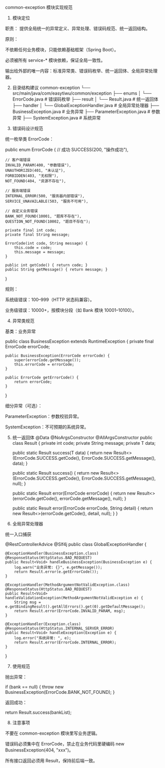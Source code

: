 common-exception 模块实现规范
1. 模块定位

职责：
提供全局统一的异常定义、异常处理、错误码规范、统一返回结构。

原则：

不依赖任何业务模块，只能依赖基础框架（Spring Boot）。

必须被所有 service-* 模块依赖，保证全局一致性。

输出给外部的唯一内容：标准异常类、错误码枚举、统一返回体、全局异常处理器。

2. 目录结构建议
   common-exception
   └── src/main/java/com/easytiwu/common/exception
   ├── enums
   │    └── ErrorCode.java         # 错误码枚举
   ├── result
   │    └── Result.java            # 统一返回体
   ├── handler
   │    └── GlobalExceptionHandler.java # 全局异常处理器
   ├── BusinessException.java      # 业务异常
   ├── ParameterException.java     # 参数异常
   ├── SystemException.java        # 系统异常

3. 错误码设计规范

统一枚举类 ErrorCode：

public enum ErrorCode {
// 成功
SUCCESS(200, "操作成功"),

    // 客户端错误
    INVALID_PARAM(400, "参数错误"),
    UNAUTHORIZED(401, "未认证"),
    FORBIDDEN(403, "无权限"),
    NOT_FOUND(404, "资源不存在"),

    // 服务端错误
    INTERNAL_ERROR(500, "服务器内部错误"),
    SERVICE_UNAVAILABLE(503, "服务不可用"),

    // 自定义业务错误
    BANK_NOT_FOUND(10001, "题库不存在"),
    QUESTION_NOT_FOUND(10002, "题目不存在");

    private final int code;
    private final String message;

    ErrorCode(int code, String message) {
        this.code = code;
        this.message = message;
    }

    public int getCode() { return code; }
    public String getMessage() { return message; }
}


规则：

系统级错误：100–999（HTTP 状态码兼容）。

业务级错误：10000+，按模块分段（如 Bank 模块 10001–10100）。

4. 异常类规范

基类：业务异常

public class BusinessException extends RuntimeException {
private final ErrorCode errorCode;

    public BusinessException(ErrorCode errorCode) {
        super(errorCode.getMessage());
        this.errorCode = errorCode;
    }

    public ErrorCode getErrorCode() {
        return errorCode;
    }
}


细分异常（可选）：

ParameterException：参数校验异常。

SystemException：不可预期的系统异常。

5. 统一返回体
   @Data
   @NoArgsConstructor
   @AllArgsConstructor
   public class Result<T> {
   private int code;
   private String message;
   private T data;

   public static <T> Result<T> success(T data) {
   return new Result<>(ErrorCode.SUCCESS.getCode(), ErrorCode.SUCCESS.getMessage(), data);
   }

   public static Result<Void> success() {
   return new Result<>(ErrorCode.SUCCESS.getCode(), ErrorCode.SUCCESS.getMessage(), null);
   }

   public static Result<Void> error(ErrorCode errorCode) {
   return new Result<>(errorCode.getCode(), errorCode.getMessage(), null);
   }

   public static Result<Void> error(ErrorCode errorCode, String detail) {
   return new Result<>(errorCode.getCode(), detail, null);
   }
   }

6. 全局异常处理器

统一入口捕获

@RestControllerAdvice
@Slf4j
public class GlobalExceptionHandler {

    @ExceptionHandler(BusinessException.class)
    @ResponseStatus(HttpStatus.BAD_REQUEST)
    public Result<Void> handleBusinessException(BusinessException e) {
        log.warn("业务异常: {}", e.getMessage());
        return Result.error(e.getErrorCode());
    }

    @ExceptionHandler(MethodArgumentNotValidException.class)
    @ResponseStatus(HttpStatus.BAD_REQUEST)
    public Result<Void> handleValidationException(MethodArgumentNotValidException e) {
        String msg = e.getBindingResult().getAllErrors().get(0).getDefaultMessage();
        return Result.error(ErrorCode.INVALID_PARAM, msg);
    }

    @ExceptionHandler(Exception.class)
    @ResponseStatus(HttpStatus.INTERNAL_SERVER_ERROR)
    public Result<Void> handleException(Exception e) {
        log.error("系统异常: ", e);
        return Result.error(ErrorCode.INTERNAL_ERROR);
    }
}

7. 使用规范

抛出异常：

if (bank == null) {
throw new BusinessException(ErrorCode.BANK_NOT_FOUND);
}


返回成功：

return Result.success(bankList);

8. 注意事项

不要在 common-exception 模块里写业务逻辑。

错误码必须集中在 ErrorCode，禁止在业务代码里硬编码 new BusinessException(404, "xxx")。

所有接口返回必须用 Result<T>，保持前后端一致。
